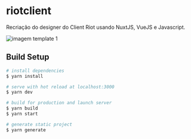 # riotclient

Recriação do designer do Client Riot usando NuxtJS, VueJS e Javascript.

![imagem template 1]()

## Build Setup

```bash
# install dependencies
$ yarn install

# serve with hot reload at localhost:3000
$ yarn dev

# build for production and launch server
$ yarn build
$ yarn start

# generate static project
$ yarn generate
```
